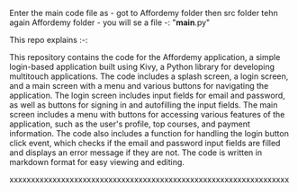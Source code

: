 Enter the main code file as - got to Affordemy folder then src folder tehn again Affordemy folder - you will se a file -:  "__main__.py" 

This repo explains :-:


This repository contains the code for the Affordemy application, a simple login-based application built using Kivy, a Python library for developing multitouch applications. The code includes a splash screen, a login screen, and a main screen with a menu and various buttons for navigating the application. The login screen includes input fields for email and password, as well as buttons for signing in and autofilling the input fields. The main screen includes a menu with buttons for accessing various features of the application, such as the user's profile, top courses, and payment information. The code also includes a function for handling the login button click event, which checks if the email and password input fields are filled and displays an error message if they are not. The code is written in markdown format for easy viewing and editing.



xxxxxxxxxxxxxxxxxxxxxxxxxxxxxxxxxxxxxxxxxxxxxxxxxxxxxxxxxxxxxxxxx
